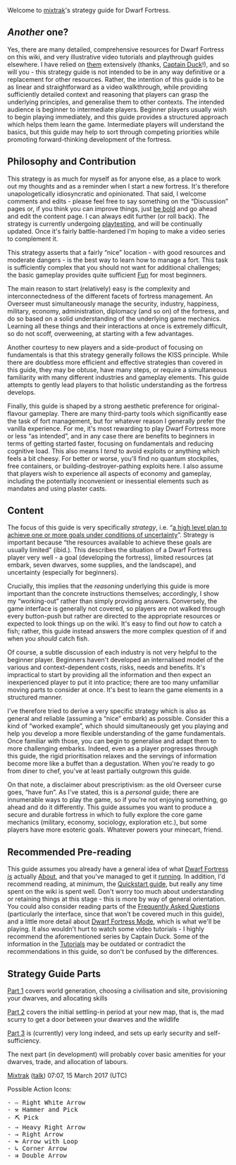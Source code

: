 Welcome to [mixtrak](http://dwarffortresswiki.org/index.php/User:Mixtrak "wikilink")'s strategy guide for Dwarf Fortress.

*Another* one?
--------------

Yes, there are many detailed, comprehensive resources for Dwarf Fortress
on this wiki, and very illustrative video tutorials and playthrough
guides elsewhere. I have relied on [them](http://dwarffortresswiki.org/index.php/Tutorials "wikilink") extensively (thanks, [Captain
Duck](http://dffd.bay12games.com/file.php?id=10552)!), and so will you -
this strategy guide is not intended to be in any way definitive or a
replacement for other resources. Rather, the intention of this guide is
to be as linear and straightforward as a video walkthrough, while
providing sufficiently detailed context and reasoning that players can
grasp the underlying principles, and generalise them to other contexts.
The intended audience is beginner to intermediate players. Beginner
players usually wish to begin playing immediately, and this guide
provides a structured approach which helps them learn the game.
Intermediate players will understand the basics, but this guide may help
to sort through competing priorities while promoting forward-thinking
development of the fortress.

Philosophy and Contribution
---------------------------

This strategy is as much for myself as for anyone else, as a place to
work out my thoughts and as a reminder when I start a new fortress. It's
therefore unapologetically idiosyncratic and opinionated. That said, I
welcome comments and edits - please feel free to say something on the
“Discussion” pages or, if you think you can improve things, just [be
bold](https://en.wikipedia.org/wiki/Wikipedia:Be_bold) and go ahead and
edit the content page. I can always edit further (or roll back). The
strategy is currently undergoing
[playtesting](http://www.bay12forums.com/smf/index.php?topic=163161.0),
and will be continually updated. Once it's fairly battle-hardened I'm
hoping to make a video series to complement it.

This strategy asserts that a fairly “nice” location - with good
resources and moderate dangers - is the best way to learn how to manage
a fort. This task is sufficiently complex that you should not want for
additional challenges; the basic gameplay provides quite sufficient
[Fun](http://dwarffortresswiki.org/index.php/Fun "wikilink") for most beginners.

The main reason to start (relatively) easy is the complexity and
interconnectedness of the different facets of fortress management. An
Overseer must simultaneously manage the security, industry, happiness,
military, economy, administration, diplomacy (and so on) of the
fortress, and do so based on a solid understanding of the underlying
game mechanics. Learning all these things and their interactions at once
is extremely difficult, so do not scoff, overweening, at starting with a
few advantages.

Another courtesy to new players and a side-product of focusing on
fundamentals is that this strategy generally follows the KISS principle.
While there are doubtless more efficient and effective strategies than
covered in this guide, they may be obtuse, have many steps, or require a
simultaneous familiarity with many different industries and gameplay
elements. This guide attempts to gently lead players to that holistic
understanding as the fortress develops.

Finally, this guide is shaped by a strong aesthetic preference for
original-flavour gameplay. There are many third-party tools which
significantly ease the task of fort management, but for whatever reason
I generally prefer the vanilla experience. For me, it's most rewarding
to play Dwarf Fortress more or less “as intended”, and in any case there
are benefits to beginners in terms of getting started faster, focusing
on fundamentals and reducing cognitive load. This also means I *tend* to
avoid exploits or anything which feels a bit cheesy. For better or
worse, you'll find no quantum stockpiles, free containers, or
building-destroyer-pathing exploits here. I also assume that players
wish to experience all aspects of economy and gameplay, including the
potentially inconvenient or inessential elements such as mandates and
using plaster casts.

Content
-------

The focus of this guide is very specifically *strategy*, i.e. “[a high
level plan to achieve one or more goals under conditions of
uncertainty](https://en.wikipedia.org/wiki/Strategy)”. Strategy is
important because “the resources available to achieve these goals are
usually limited” (ibid.). This describes the situation of a Dwarf
Fortress player very well - a goal (developing the fortress), limited
resources (at embark, seven dwarves, some supplies, and the landscape),
and uncertainty (especially for beginners).

Crucially, this implies that the *reasoning* underlying this guide is
more important than the concrete instructions themselves; accordingly, I
show my “working-out” rather than simply providing answers. Conversely,
the game interface is generally not covered, so players are not walked
through every button-push but rather are directed to the appropriate
resources or expected to look things up on the wiki. It's easy to find
out *how* to catch a fish; rather, this guide instead answers the more
complex question of if and when you *should* catch fish.

Of course, a subtle discussion of each industry is not very helpful to
the beginner player. Beginners haven't developed an internalised model
of the various and context-dependent costs, risks, needs and benefits.
It's impractical to start by providing all the information and then
expect an inexperienced player to put it into practice; there are too
many unfamiliar moving parts to consider at once. It's best to learn the
game elements in a structured manner.

I've therefore tried to derive a very specific strategy which is also as
general and reliable (assuming a “nice” embark) as possible. Consider
this a kind of “worked example”, which should simultaneously get you
playing and help you develop a more flexible understanding of the game
fundamentals. Once familiar with those, you can begin to generalise and
adapt them to more challenging embarks. Indeed, even as a player
progresses through this guide, the rigid prioritisation relaxes and the
servings of information become more like a buffet than a degustation.
When you're ready to go from diner to chef, you've at least partially
outgrown this guide.

On that note, a disclaimer about prescriptivism: as the old Overseer
curse goes, “have fun”. As I've stated, this is a *personal* guide;
there are innumerable ways to play the game, so if you're not enjoying
something, go ahead and do it differently. This guide assumes you want
to produce a secure and durable fortress in which to fully explore the
core game mechanics (military, economy, sociology, exploration etc.),
but some players have more esoteric goals. Whatever powers your
minecart, friend.

Recommended Pre-reading
-----------------------

This guide assumes you already have a general idea of 
what [Dwarf Fortress](http://dwarffortresswiki.org/index.php/Dwarf_Fortress "wikilink")
[*is*](http://dwarffortresswiki.org/index.php/User:Mixtrak/What_is_Dwarf_Fortress%3F "wikilink") actually
[About](http://dwarffortresswiki.org/index.php/About "wikilink"), and that you've managed to get it
[running](http://dwarffortresswiki.org/index.php/Installation "wikilink"). In addition, I'd recommend reading,
at minimum, the [Quickstart guide](http://dwarffortresswiki.org/index.php/Quickstart_guide "wikilink"), but
really any time spent on the wiki is spent well. Don't worry too much
about understanding or retaining things at this stage - this is more by
way of general orientation. You could also consider reading parts of the
[Frequently Asked Questions](http://dwarffortresswiki.org/index.php/Frequently_Asked_Questions "wikilink")
(particularly the interface, since that won't be covered much in this
guide), and a little more detail about [Dwarf Fortress
Mode](Dwarf_Fortress_Mode "wikilink"), which is what we'll be playing.
It also wouldn't hurt to watch some video tutorials - I highly recommend
the aforementioned series by Captain Duck. Some of the information in
the [Tutorials](http://dwarffortresswiki.org/index.php/Tutorials "wikilink") may be outdated or contradict the
recommendations in this guide, so don't be confused by the differences.

Strategy Guide Parts
--------------------

[Part 1](http://dwarffortresswiki.org/index.php/User:Mixtrak/Strategy/part_1 "wikilink") covers world
generation, choosing a civilisation and site, provisioning your dwarves,
and allocating skills

[Part 2](http://dwarffortresswiki.org/index.php/User:Mixtrak/Strategy/part_2 "wikilink") covers the initial
settling-in period at your new map, that is, the mad scurry to get a
door between your dwarves and the wildlife

[Part 3](http://dwarffortresswiki.org/index.php/User:Mixtrak/Strategy/part_3 "wikilink") is (currently) very
long indeed, and sets up early security and self-sufficiency.

The next part (in development) will probably cover basic amenities for
your dwarves, trade, and allocation of labours.

[Mixtrak](http://dwarffortresswiki.org/index.php/User:Mixtrak "wikilink")
([talk](http://dwarffortresswiki.org/index.php/User_talk:Mixtrak "wikilink")) 07:07, 15 March 2017 (UTC)

Possible Action Icons:
<pre>
- &#8680; Right White Arrow
- &#9874; Hammer and Pick
- &#9935; Pick
- &rArr; Heavy Right Arrow
- &rarr; Right Arrow
- &#8620; Arrow with Loop
- &#8627; Corner Arrow
- &#8649; Double Arrow
</pre>